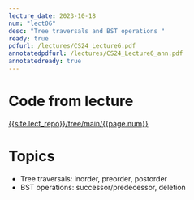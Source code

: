 ```yaml
---
lecture_date: 2023-10-18
num: "lect06"
desc: "Tree traversals and BST operations "
ready: true
pdfurl: /lectures/CS24_Lecture6.pdf
annotatedpdfurl: /lectures/CS24_Lecture6_ann.pdf
annotatedready: true
---
```


# Code from lecture
[{{site.lect_repo}}/tree/main/{{page.num}}]({{site.lect_repo}}/tree/main/{{page.num}})

# Topics
* Tree traversals: inorder, preorder, postorder
* BST operations: successor/predecessor, deletion
